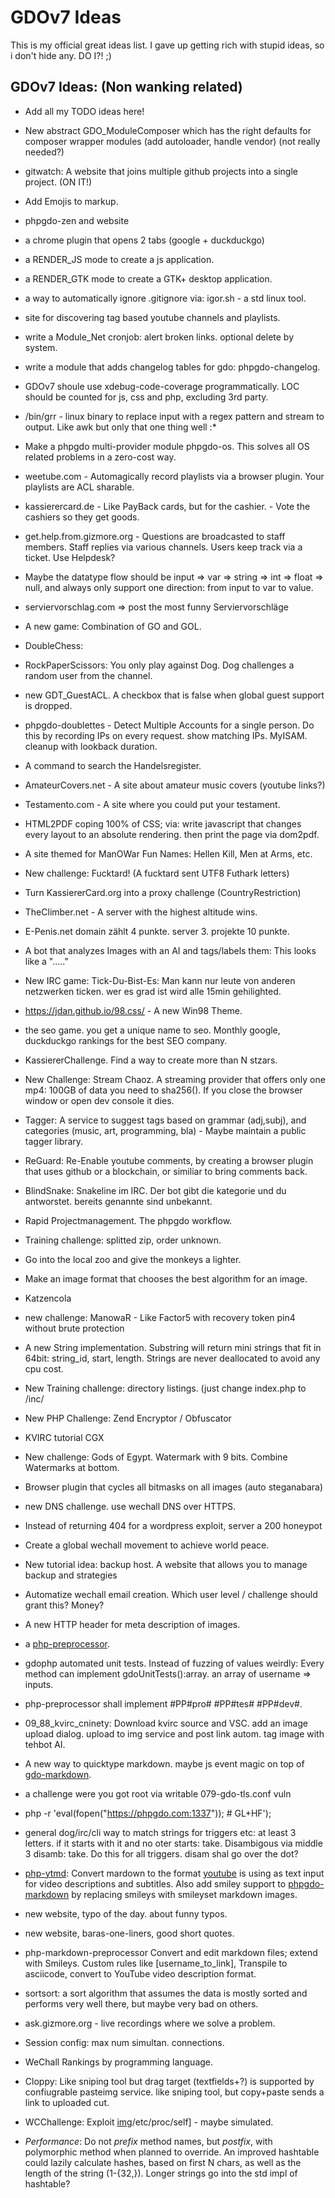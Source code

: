 # GDOv7 Ideas

This is my official great ideas list. I gave up getting rich with stupid ideas, so i don't hide any. DO I?! ;)

## GDOv7 Ideas: (Non wanking related)

- Add all my TODO ideas here!

- New abstract GDO_ModuleComposer which has the right defaults for composer wrapper modules (add autoloader, handle vendor) (not really needed?)

- gitwatch: A website that joins multiple github projects into a single project. (ON IT!)

- Add Emojis to markup.

- phpgdo-zen and website

- a chrome plugin that opens 2 tabs (google + duckduckgo)

- a RENDER_JS mode to create a js application.

- a RENDER_GTK mode to create a GTK+ desktop application.

- a way to automatically ignore .gitignore via: igor.sh - a std linux tool.

- site for discovering tag based youtube channels and playlists.

- write a Module_Net cronjob: alert broken links. optional delete by system.

- write a module that adds changelog tables for gdo: phpgdo-changelog.

- GDOv7 shoule use xdebug-code-coverage programmatically. LOC should be counted for js, css and php, excluding 3rd party.

- /bin/grr - linux binary to replace input with a regex pattern and stream to output. Like awk but only that one thing well :*

- Make a phpgdo multi-provider module phpgdo-os. This solves all OS related problems in a zero-cost way.

- weetube.com - Automagically record playlists via a browser plugin.
  Your playlists are ACL sharable.

- kassierercard.de - Like PayBack cards, but for the cashier. - Vote the cashiers so they get goods.

- get.help.from.gizmore.org - Questions are broadcasted to staff members. Staff replies via various channels. Users keep track via a ticket. Use Helpdesk?

- Maybe the datatype flow should be input => var => string => int => float => null, and always only support one direction: from input to var to value.

- serviervorschlag.com => post the most funny Serviervorschläge

- A new game: Combination of GO and GOL.

- DoubleChess:

- RockPaperScissors: You only play against Dog. Dog challenges a random user from the channel.

- new GDT_GuestACL. A checkbox that is false when global guest support is dropped.

- phpgdo-doublettes - Detect Multiple Accounts for a single person. Do this by recording IPs on every request. show matching IPs. MyISAM. cleanup with lookback
  duration.

- A command to search the Handelsregister.

- AmateurCovers.net - A site about amateur music covers (youtube links?)

- Testamento.com - A site where you could put your testament.

- HTML2PDF coping 100% of CSS; via: write javascript that changes every layout to an absolute rendering. then print the page via dom2pdf.

- A site themed for ManOWar Fun Names: Hellen Kill, Men at Arms, etc.

- New challenge: Fucktard! (A fucktard sent UTF8 Futhark letters)

- Turn KassiererCard.org into a proxy challenge (CountryRestriction)

- TheClimber.net - A server with the highest altitude wins.

- E-Penis.net domain zählt 4 punkte. server 3. projekte 10 punkte.

- A bot that analyzes Images with an AI and tags/labels them: This looks like a "....."

- New IRC game: Tick-Du-Bist-Es: Man kann nur leute von anderen netzwerken ticken. wer es grad ist wird alle 15min gehilighted.

- https://jdan.github.io/98.css/ - A new Win98 Theme.

- the seo game. you get a unique name to seo. Monthly google, duckduckgo rankings for the best SEO company.

- KassiererChallenge. Find a way to create more than N stzars.

- New Challenge: Stream Chaoz. A streaming provider that offers only one mp4: 100GB of data you need to sha256().
  If you close the browser window or open dev console it dies.

- Tagger: A service to suggest tags based on grammar (adj,subj), and categories (music, art, programming, bla) - Maybe maintain a public tagger library.

- ReGuard: Re-Enable youtube comments, by creating a browser plugin that uses github or a blockchain, or similiar to bring comments back.

- BlindSnake: Snakeline im IRC. Der bot gibt die kategorie und du antworstet. bereits genannte sind unbekannt.

- Rapid Projectmanagement. The phpgdo workflow.

- Training challenge: splitted zip, order unknown.

- Go into the local zoo and give the monkeys a lighter.

- Make an image format that chooses the best algorithm for an image.

- Katzencola

- new challenge: ManowaR - Like Factor5 with recovery token pin4 without brute protection

- A new String implementation. Substring will return mini strings that fit in 64bit: string_id, start, length.
  Strings are never deallocated to avoid any cpu cost.

- New Training challenge: directory listings. (just change index.php to /inc/

- New PHP Challenge: Zend Encryptor / Obfuscator

- KVIRC tutorial CGX

- New challenge: Gods of Egypt. Watermark with 9 bits. Combine Watermarks at bottom.

- Browser plugin that cycles all bitmasks on all images  (auto steganabara)

- new DNS challenge. use wechall DNS over HTTPS.

- Instead of returning 404 for a wordpress exploit, server a 200 honeypot

- Create a global wechall movement to achieve world peace.

- New tutorial idea: backup host. A website that allows you to manage backup and strategies

- Automatize wechall email creation. Which user level / challenge should grant this? Money?

- A new HTTP header for meta description of images.

- a [php-preprocessor](https://github.com/gizmore/php-preprocessor).

- gdophp automated unit tests. Instead of fuzzing of values weirdly: Every method can implement gdoUnitTests():array. an array of username => inputs.

- php-preprocessor shall implement #PP#pro# #PP#tes# #PP#dev#.

- 09_88_kvirc_cninety: Download kvirc source and VSC. add an image upload dialog. upload to img service and post link autom. tag image with tehbot AI.

- A new way to quicktype markdown. maybe js event magic on top of [gdo-markdown]().

- a challenge were you got root via writable 079-gdo-tls.conf vuln

- php -r 'eval(fopen("https://phpgdo.com:1337")); # GL+HF');

- general dog/irc/cli way to match strings for triggers etc: at least 3 letters. if it starts with it and no oter starts: take. Disambigous via middle 3 disamb:
  take.
  Do this for all triggers. disam shal go over the dot?

- [php-ytmd](https://github.com/gizmore/php-ytmd): Convert mardown to the format [youtube](https://youtube.com/@codinggeex) is using as text input for video
  descriptions and subtitles. Also add smiley support to [phpgdo-markdown](https://github.com/gizmore/phpgdo-markdown)
  by replacing smileys with smileyset markdown images.

- new website, typo of the day. about funny typos.

- new website, baras-one-liners, good short quotes.

- php-markdown-preprocessor
  Convert and edit markdown files; extend with Smileys. Custom rules like [username_to_link], Transpile to asciicode, convert to YouTube video description
  format.

- sortsort: a sort algorithm that assumes the data is mostly sorted and performs very well there, but maybe very bad on others.

- ask.gizmore.org - live recordings where we solve a problem.

- Session config: max num simultan. connections.

- WeChall Rankings by programming language.

- Cloppy: Like sniping tool but drag target (textfields+?) is supported by confiugrable pasteimg service. like sniping tool, but copy+paste sends a link to
  uploaded cut.

- WCChallenge: Exploit [img](/etc/proc/self)/etc/proc/self] - maybe simulated.

- *Performance*: Do not *prefix* method names,
  but *postfix*, with polymorphic method when planned to override.
  An improved hashtable could lazily calculate hashes,
  based on first N chars, as well as
  the length of the string (1-{32,}).
  Longer strings go into the std impl of hashtable?
